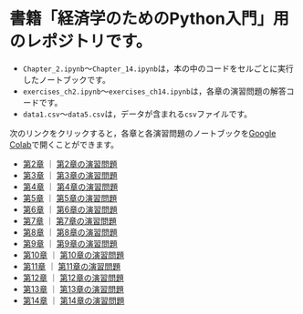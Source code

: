 # 書籍「経済学のためのPython入門」用のレポジトリです。

* `Chapter_2.ipynb`〜`Chapter_14.ipynb`は，本の中のコードをセルごとに実行したノートブックです。
* `exercises_ch2.ipynb`〜`exercises_ch14.ipynb`は，各章の演習問題の解答コードです。
* `data1.csv`〜`data5.csv`は，データが含まれる`csv`ファイルです。

次のリンクをクリックすると，各章と各演習問題のノートブックを[Google Colab](https://colab.research.google.com)で開くことができます。

- [第2章](https://colab.research.google.com/github/python-keizaigaku/notebooks/blob/main/Chapter_2.ipynb) ｜ [第2章の演習問題](https://colab.research.google.com/github/python-keizaigaku/notebooks/blob/main/exercises_ch2.ipynb)
- [第3章](https://colab.research.google.com/github/python-keizaigaku/notebooks/blob/main/Chapter_3.ipynb) ｜ [第3章の演習問題](https://colab.research.google.com/github/python-keizaigaku/notebooks/blob/main/exercises_ch3.ipynb)
- [第4章](https://colab.research.google.com/github/python-keizaigaku/notebooks/blob/main/Chapter_4.ipynb) ｜ [第4章の演習問題](https://colab.research.google.com/github/python-keizaigaku/notebooks/blob/main/exercises_ch4.ipynb)
- [第5章](https://colab.research.google.com/github/python-keizaigaku/notebooks/blob/main/Chapter_5.ipynb) ｜ [第5章の演習問題](https://colab.research.google.com/github/python-keizaigaku/notebooks/blob/main/exercises_ch5.ipynb)
- [第6章](https://colab.research.google.com/github/python-keizaigaku/notebooks/blob/main/Chapter_6.ipynb) ｜ [第6章の演習問題](https://colab.research.google.com/github/python-keizaigaku/notebooks/blob/main/exercises_ch6.ipynb)
- [第7章](https://colab.research.google.com/github/python-keizaigaku/notebooks/blob/main/Chapter_7.ipynb) ｜ [第7章の演習問題](https://colab.research.google.com/github/python-keizaigaku/notebooks/blob/main/exercises_ch7.ipynb)
- [第8章](https://colab.research.google.com/github/python-keizaigaku/notebooks/blob/main/Chapter_8.ipynb) ｜ [第8章の演習問題](https://colab.research.google.com/github/python-keizaigaku/notebooks/blob/main/exercises_ch8.ipynb)
- [第9章](https://colab.research.google.com/github/python-keizaigaku/notebooks/blob/main/Chapter_9.ipynb) ｜ [第9章の演習問題](https://colab.research.google.com/github/python-keizaigaku/notebooks/blob/main/exercises_ch9.ipynb)
- [第10章](https://colab.research.google.com/github/python-keizaigaku/notebooks/blob/main/Chapter_10.ipynb) ｜ [第10章の演習問題](https://colab.research.google.com/github/python-keizaigaku/notebooks/blob/main/exercises_ch10.ipynb)
- [第11章](https://colab.research.google.com/github/python-keizaigaku/notebooks/blob/main/Chapter_11.ipynb) ｜ [第11章の演習問題](https://colab.research.google.com/github/python-keizaigaku/notebooks/blob/main/exercises_ch11.ipynb)
- [第12章](https://colab.research.google.com/github/python-keizaigaku/notebooks/blob/main/Chapter_12.ipynb) ｜ [第12章の演習問題](https://colab.research.google.com/github/python-keizaigaku/notebooks/blob/main/exercises_ch12.ipynb)
- [第13章](https://colab.research.google.com/github/python-keizaigaku/notebooks/blob/main/Chapter_13.ipynb) ｜ [第13章の演習問題](https://colab.research.google.com/github/python-keizaigaku/notebooks/blob/main/exercises_ch13.ipynb)
- [第14章](https://colab.research.google.com/github/python-keizaigaku/notebooks/blob/main/Chapter_14.ipynb) ｜ [第14章の演習問題](https://colab.research.google.com/github/python-keizaigaku/notebooks/blob/main/exercises_ch14.ipynb)
